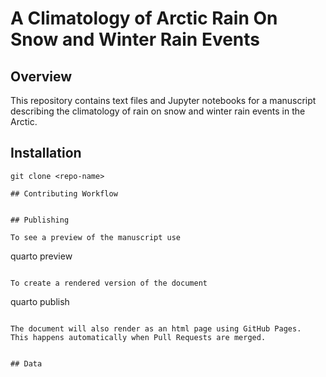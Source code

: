 # A Climatology of Arctic Rain On Snow and Winter Rain Events

## Overview

This repository contains text files and Jupyter notebooks for a manuscript describing
the climatology of rain on snow and winter rain events in the Arctic.

## Installation
```
git clone <repo-name>

## Contributing Workflow


## Publishing

To see a preview of the manuscript use
```
quarto preview
```

To create a rendered version of the document
```
quarto publish
```

The document will also render as an html page using GitHub Pages.  This happens automatically when Pull Requests are merged.


## Data


